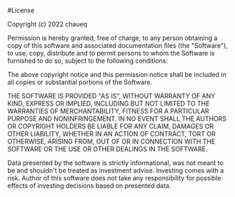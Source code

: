 #License

Copyright (c) 2022 chaueq

Permission is hereby granted, free of charge, to any person obtaining a copy of this software and associated documentation files (the "Software"), to use, copy, distribute and to permit persons to whom the Software is furnished to do so, subject to the following conditions:

The above copyright notice and this permission notice shall be included in all copies or substantial portions of the Software.

THE SOFTWARE IS PROVIDED "AS IS", WITHOUT WARRANTY OF ANY KIND, EXPRESS OR IMPLIED, INCLUDING BUT NOT LIMITED TO THE WARRANTIES OF MERCHANTABILITY, FITNESS FOR A PARTICULAR PURPOSE AND NONINFRINGEMENT. IN NO EVENT SHALL THE AUTHORS OR COPYRIGHT HOLDERS BE LIABLE FOR ANY CLAIM, DAMAGES OR OTHER LIABILITY, WHETHER IN AN ACTION OF CONTRACT, TORT OR OTHERWISE, ARISING FROM, OUT OF OR IN CONNECTION WITH THE SOFTWARE OR THE USE OR OTHER DEALINGS IN THE SOFTWARE.


Data presented by the software is strictly informational, was not meant to be and shouldn't be treated as investment advise. Investing comes with a risk. Author of this software does not take any responsibility for possible effects of investing decisions based on presented data.
